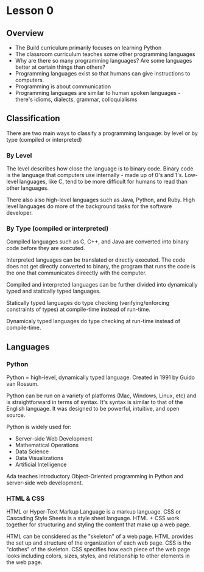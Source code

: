 # Lesson 0

## Overview

- The Build curriculum primarily focuses on learning Python
- The classroom curriculum teaches some other programming languages
- Why are there so many programming languages? Are some languages better at certain things than others?
- Programming languages exist so that humans can give instructions to computers. 
- Programming is about communication
- Programming languages are similar to human spoken languages - there's idioms, dialects, grammar, colloquialisms

## Classification
There are two main ways to classify a programming language: by level or by type (compiled or interpreted)

### By Level
The level describes how close the language is to binary code. Binary code is the
language that computers use internally - made up of 0's and 1's. Low-level
languages, like C, tend to be more difficult for humans to read than other
languages. 

There also also high-level languages such as Java, Python, and Ruby.
High level languages do more of the background tasks for the software developer.

### By Type (compiled or interpreted)
Compiled languages such as C, C++, and Java are converted into binary code
before they are executed.

Interpreted languages can be translated or directly
executed. The code does not get directly converted to binary, the program that
runs the code is the one that communicates direectly with the computer. 

Compiled and interpreted languages can be further divided into dynamically typed and statically typed languages.

Statically typed languages do type checking (verifying/enforcing constraints of types) at compile-time instead of run-time.

Dynamicaly typed languages do type checking at run-time instead of compile-time. 


## Languages

### Python

Python = high-level, dynamically typed language. Created in 1991 by Guido van Rossum. 

Python can be run on a variety of platforms (Mac, Windows, Linux, etc) and is straightforward in terms of syntax. It's syntax is similar to that of the English language. It was designed to be powerful, intuitive, and open source.

Python is widely used for: 
* Server-side Web Development
* Mathematical Operations
* Data Science
* Data Visualizations
* Artificial Intelligence

Ada teaches introductory Object-Oriented programming in Python and server-side web development. 

### HTML & CSS

HTML or Hyper-Text Markup Language is a markup language. CSS or Cascading Style Sheets is a style sheet language. HTML + CSS work together for structuring and styling the content that make up a web page. 

HTML can be considered as the "skeleton" of a web page. HTML provides the set up and structure of the organization of each web page. CSS is the "clothes" of the skeleton. CSS specifies how each piece of the web page looks including colors, sizes, styles, and relationship to other elements in the web page. 
